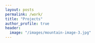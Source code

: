```yaml
---
layout: posts
permalink: /work/
title: "Projects"
author_profile: true
header:
  image: "/images/mountain-image-3.jpg"
---
```



